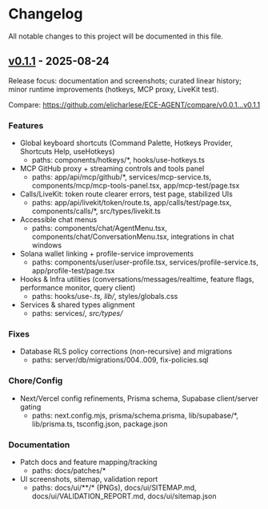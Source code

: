 # Changelog

All notable changes to this project will be documented in this file.

## [v0.1.1] - 2025-08-24

Release focus: documentation and screenshots; curated linear history; minor runtime improvements (hotkeys, MCP proxy, LiveKit test).

Compare: https://github.com/elicharlese/ECE-AGENT/compare/v0.0.1...v0.1.1

### Features
- Global keyboard shortcuts (Command Palette, Hotkeys Provider, Shortcuts Help, useHotkeys)
  - paths: components/hotkeys/*, hooks/use-hotkeys.ts
- MCP GitHub proxy + streaming controls and tools panel
  - paths: app/api/mcp/github/*, services/mcp-service.ts, components/mcp/mcp-tools-panel.tsx, app/mcp-test/page.tsx
- Calls/LiveKit: token route clearer errors, test page, stabilized UIs
  - paths: app/api/livekit/token/route.ts, app/calls/test/page.tsx, components/calls/*, src/types/livekit.ts
- Accessible chat menus
  - paths: components/chat/AgentMenu.tsx, components/chat/ConversationMenu.tsx, integrations in chat windows
- Solana wallet linking + profile-service improvements
  - paths: components/user/user-profile.tsx, services/profile-service.ts, app/profile-test/page.tsx
- Hooks & Infra utilities (conversations/messages/realtime, feature flags, performance monitor, query client)
  - paths: hooks/use-*.ts, lib/*, styles/globals.css
- Services & shared types alignment
  - paths: services/*, src/types/*

### Fixes
- Database RLS policy corrections (non-recursive) and migrations
  - paths: server/db/migrations/004..009, fix-policies.sql

### Chore/Config
- Next/Vercel config refinements, Prisma schema, Supabase client/server gating
  - paths: next.config.mjs, prisma/schema.prisma, lib/supabase/*, lib/prisma.ts, tsconfig.json, package.json

### Documentation
- Patch docs and feature mapping/tracking
  - paths: docs/patches/*
- UI screenshots, sitemap, validation report
  - paths: docs/ui/**/* (PNGs), docs/ui/SITEMAP.md, docs/ui/VALIDATION_REPORT.md, docs/ui/sitemap.json

[v0.1.1]: https://github.com/elicharlese/ECE-AGENT/releases/tag/v0.1.1
